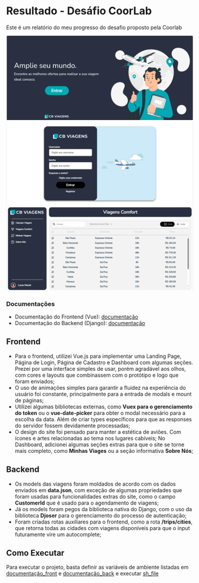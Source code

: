 # Resultado - Desáfio CoorLab
Este é um relatório do meu progresso do desafio proposto pela Coorlab

![Home](recording/home.png)
![Login](recording/login.png)
![Dashboard](recording/dashboard.png)

### Documentações
- Documentação do Frontend (Vue): [documentação](cb_viagens/README.md)
- Documentação do Backend (Django): [documentação](cb_viagens_api/README.md)

## Frontend
- Para o frontend, utilizei Vue.js para implementar uma Landing Page, Página de Login, Página de Cadastro e Dashboard com algumas seções. Prezei por uma interface simples de usar, porém agradável aos olhos, com cores e layouts que combinassem com o protótipo e logo que foram enviados;
- O uso de animações simples para garantir a fluidez na experiência do usuário foi constante, principalmente para a entrada de modals e mount de páginas;
- Utilizei algumas bibliotecas externas, como **Vuex para o gerenciamento do token** ou o **vue-date-picker** para obter o modal necessário para a escolha da data. Além de criar types específicos para que as responses do servidor fossem devidamente processadas;
- O design do site foi pensado para manter a estética de aviões. Com ícones e artes relacionadas ao tema nos lugares cabíveis;
No Dashboard, adicionei algumas seções extras para que o site se torne mais completo, como **Minhas Viages** ou a seção informativa **Sobre Nós**;

## Backend
- Os models das viagens foram moldados de acordo com os dados enviados em **data.json**, com exceção de algumas propriedades que foram usadas para funcionalidades extras do site, como o campo **CustomerId** que é usado para o agendamento de viagens;
- Já os models foram pegos da biblioteca nativa do Django, com o uso da biblioteca **Djoser** para o gerenciamento do processo de autenticação;
- Foram criadas rotas auxiliares para o frontend, como a rota **/trips/cities**, que retorna todas as cidades com viagens disponíveis para que o input futuramente vire um autocomplete;

## Como Executar
Para executar o projeto, basta definir as variáveis de ambiente listadas em [documentação_front](cb_viagens) e [documentação_back](cb_viagens_api/README.md) e executar [sh_file](app/run.sh)
